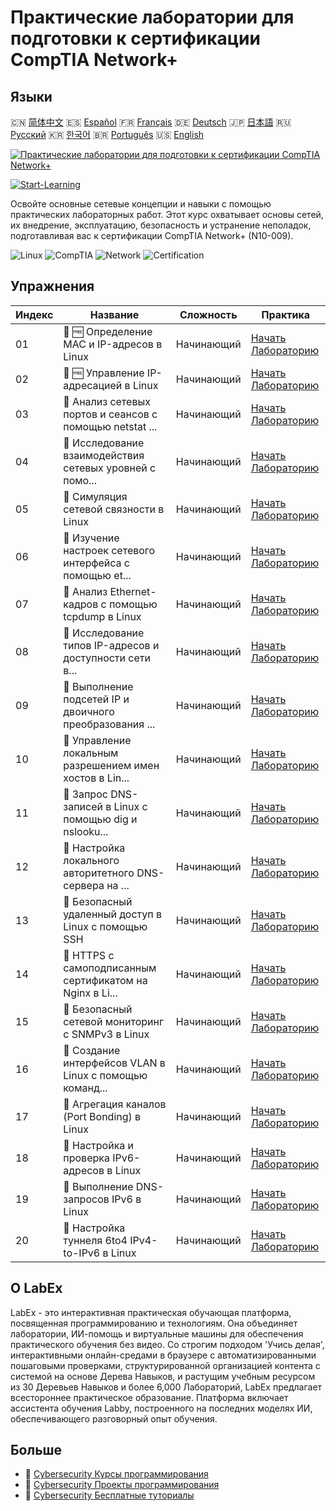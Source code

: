 # Практические лаборатории для подготовки к сертификации CompTIA Network+

## Языки

🇨🇳 [简体中文](README_zh.md) 🇪🇸 [Español](README_es.md) 🇫🇷 [Français](README_fr.md) 🇩🇪 [Deutsch](README_de.md) 🇯🇵 [日本語](README_ja.md) 🇷🇺 [Русский](README_ru.md) 🇰🇷 [한국어](README_ko.md) 🇧🇷 [Português](README_pt.md) 🇺🇸 [English](README.md) 

[![Практические лаборатории для подготовки к сертификации CompTIA Network+](https://cover-creator.labex.io/comptia-network-plus-training-labs.png?lang=ru)](https://labex.io/ru/courses/comptia-network-plus-training-labs)

[![Start-Learning](https://img.shields.io/badge/Start-Learning-whitesmoke?style=for-the-badge)](https://labex.io/ru/courses/comptia-network-plus-training-labs)

Освойте основные сетевые концепции и навыки с помощью практических лабораторных работ. Этот курс охватывает основы сетей, их внедрение, эксплуатацию, безопасность и устранение неполадок, подготавливая вас к сертификации CompTIA Network+ (N10-009).

![Linux](https://img.shields.io/badge/Linux-whitesmoke?style=for-the-badge&logo=linux)
![CompTIA](https://img.shields.io/badge/CompTIA-whitesmoke?style=for-the-badge&logo=comptia)
![Network](https://img.shields.io/badge/Network-whitesmoke?style=for-the-badge&logo=network)
![Certification](https://img.shields.io/badge/Certification-whitesmoke?style=for-the-badge&logo=certification)


## Упражнения

|   Индекс | Название                                                  | Сложность   | Практика                                                                                                                                                        |
|----------|-----------------------------------------------------------|-------------|-----------------------------------------------------------------------------------------------------------------------------------------------------------------|
|       01 | 📖 🆓 Определение MAC и IP-адресов в Linux                | Начинающий  | <a target='_blank' href='https://labex.io/ru/tutorials/comptia-identify-mac-and-ip-addresses-in-linux-592731'>Начать Лабораторию</a>                            |
|       02 | 📖 🆓 Управление IP-адресацией в Linux                    | Начинающий  | <a target='_blank' href='https://labex.io/ru/tutorials/comptia-manage-ip-addressing-in-linux-592736'>Начать Лабораторию</a>                                     |
|       03 | 📖  Анализ сетевых портов и сеансов с помощью netstat ... | Начинающий  | <a target='_blank' href='https://labex.io/ru/tutorials/comptia-analyze-network-ports-and-sessions-with-netstat-in-linux-592741'>Начать Лабораторию</a>          |
|       04 | 📖  Исследование взаимодействия сетевых уровней с помо... | Начинающий  | <a target='_blank' href='https://labex.io/ru/tutorials/comptia-explore-network-layer-interaction-with-ping-and-arp-in-linux-592746'>Начать Лабораторию</a>      |
|       05 | 📖  Симуляция сетевой связности в Linux                   | Начинающий  | <a target='_blank' href='https://labex.io/ru/tutorials/comptia-simulate-network-layer-connectivity-in-linux-592752'>Начать Лабораторию</a>                      |
|       06 | 📖  Изучение настроек сетевого интерфейса с помощью et... | Начинающий  | <a target='_blank' href='https://labex.io/ru/tutorials/comptia-examine-network-interface-settings-with-ethtool-in-linux-592759'>Начать Лабораторию</a>          |
|       07 | 📖  Анализ Ethernet-кадров с помощью tcpdump в Linux      | Начинающий  | <a target='_blank' href='https://labex.io/ru/tutorials/comptia-analyze-ethernet-frames-with-tcpdump-in-linux-592765'>Начать Лабораторию</a>                     |
|       08 | 📖  Исследование типов IP-адресов и доступности сети в... | Начинающий  | <a target='_blank' href='https://labex.io/ru/tutorials/comptia-explore-ip-address-types-and-reachability-in-linux-592780'>Начать Лабораторию</a>                |
|       09 | 📖  Выполнение подсетей IP и двоичного преобразования ... | Начинающий  | <a target='_blank' href='https://labex.io/ru/tutorials/comptia-perform-ip-subnetting-and-binary-conversion-in-the-linux-terminal-592782'>Начать Лабораторию</a> |
|       10 | 📖  Управление локальным разрешением имен хостов в Lin... | Начинающий  | <a target='_blank' href='https://labex.io/ru/tutorials/comptia-manage-local-hostname-resolution-in-linux-592792'>Начать Лабораторию</a>                         |
|       11 | 📖  Запрос DNS-записей в Linux с помощью dig и nslooku... | Начинающий  | <a target='_blank' href='https://labex.io/ru/tutorials/comptia-query-dns-records-in-linux-with-dig-and-nslookup-592796'>Начать Лабораторию</a>                  |
|       12 | 📖  Настройка локального авторитетного DNS-сервера на ... | Начинающий  | <a target='_blank' href='https://labex.io/ru/tutorials/comptia-set-up-a-local-authoritative-dns-server-on-linux-592803'>Начать Лабораторию</a>                  |
|       13 | 📖  Безопасный удаленный доступ в Linux с помощью SSH     | Начинающий  | <a target='_blank' href='https://labex.io/ru/tutorials/comptia-secure-remote-access-in-linux-with-ssh-592816'>Начать Лабораторию</a>                            |
|       14 | 📖  HTTPS с самоподписанным сертификатом на Nginx в Li... | Начинающий  | <a target='_blank' href='https://labex.io/ru/tutorials/comptia-https-with-a-self-signed-certificate-on-nginx-in-linux-592820'>Начать Лабораторию</a>            |
|       15 | 📖  Безопасный сетевой мониторинг с SNMPv3 в Linux        | Начинающий  | <a target='_blank' href='https://labex.io/ru/tutorials/comptia-secure-network-monitoring-with-snmpv3-in-linux-592826'>Начать Лабораторию</a>                    |
|       16 | 📖  Создание интерфейсов VLAN в Linux с помощью команд... | Начинающий  | <a target='_blank' href='https://labex.io/ru/tutorials/comptia-create-vlan-interfaces-in-linux-using-the-ip-command-592842'>Начать Лабораторию</a>              |
|       17 | 📖  Агрегация каналов (Port Bonding) в Linux              | Начинающий  | <a target='_blank' href='https://labex.io/ru/tutorials/comptia-link-aggregation-port-bonding-in-linux-592851'>Начать Лабораторию</a>                            |
|       18 | 📖  Настройка и проверка IPv6-адресов в Linux             | Начинающий  | <a target='_blank' href='https://labex.io/ru/tutorials/comptia-configure-and-verify-ipv6-addresses-in-linux-592858'>Начать Лабораторию</a>                      |
|       19 | 📖  Выполнение DNS-запросов IPv6 в Linux                  | Начинающий  | <a target='_blank' href='https://labex.io/ru/tutorials/comptia-perform-ipv6-dns-lookups-in-linux-592862'>Начать Лабораторию</a>                                 |
|       20 | 📖  Настройка туннеля 6to4 IPv4-to-IPv6 в Linux           | Начинающий  | <a target='_blank' href='https://labex.io/ru/tutorials/comptia-configure-an-ipv4-to-ipv6-6to4-tunnel-in-linux-592867'>Начать Лабораторию</a>                    |

## О LabEx

LabEx - это интерактивная практическая обучающая платформа, посвященная программированию и технологиям. Она объединяет лаборатории, ИИ-помощь и виртуальные машины для обеспечения практического обучения без видео. Со строгим подходом 'Учись делая', интерактивными онлайн-средами в браузере с автоматизированными пошаговыми проверками, структурированной организацией контента с системой на основе Дерева Навыков, и растущим учебным ресурсом из 30 Деревьев Навыков и более 6,000 Лабораторий, LabEx предлагает всестороннее практическое образование. Платформа включает ассистента обучения Labby, построенного на последних моделях ИИ, обеспечивающего разговорный опыт обучения.

## Больше

- 🔗 [Cybersecurity Курсы программирования](https://github.com/labex-labs/awesome-programming-courses)
- 🔗 [Cybersecurity Проекты программирования](https://github.com/labex-labs/awesome-programming-projects)
- 🔗 [Cybersecurity Бесплатные туториалы](https://github.com/labex-labs/cybersecurity-free-tutorials)

